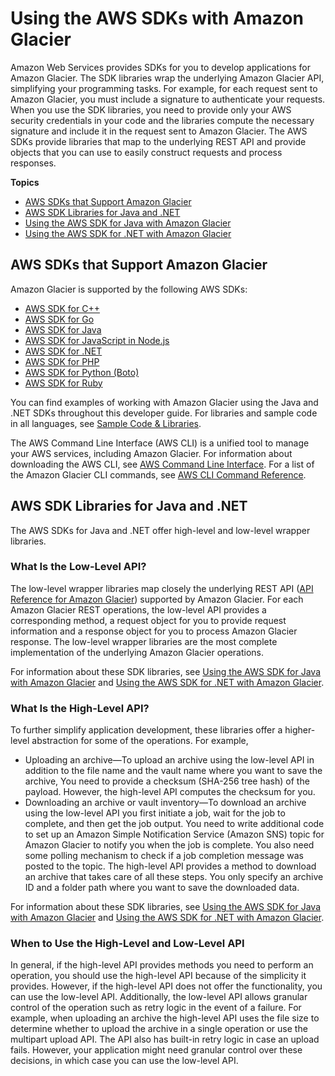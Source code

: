 # Using the AWS SDKs with Amazon Glacier<a name="using-aws-sdk"></a>

Amazon Web Services provides SDKs for you to develop applications for Amazon Glacier\. The SDK libraries wrap the underlying Amazon Glacier API, simplifying your programming tasks\. For example, for each request sent to Amazon Glacier, you must include a signature to authenticate your requests\. When you use the SDK libraries, you need to provide only your AWS security credentials in your code and the libraries compute the necessary signature and include it in the request sent to Amazon Glacier\. The AWS SDKs provide libraries that map to the underlying REST API and provide objects that you can use to easily construct requests and process responses\. 

**Topics**
+ [AWS SDKs that Support Amazon Glacier](#using-aws-sdk-with-glacier)
+ [AWS SDK Libraries for Java and \.NET](#java-.net-sdk-libraries)
+ [Using the AWS SDK for Java with Amazon Glacier](using-aws-sdk-for-java.md)
+ [Using the AWS SDK for \.NET with Amazon Glacier](using-aws-sdk-for-dot-net.md)

## AWS SDKs that Support Amazon Glacier<a name="using-aws-sdk-with-glacier"></a>

Amazon Glacier is supported by the following AWS SDKs: 
+ [AWS SDK for C\+\+](https://aws.amazon.com/sdk-for-cpp/) 
+  [AWS SDK for Go](https://aws.amazon.com/sdk-for-go/)
+ [AWS SDK for Java](https://aws.amazon.com/sdk-for-java/) 
+ [AWS SDK for JavaScript in Node\.js](https://aws.amazon.com/sdk-for-node-js/) 
+ [AWS SDK for \.NET](https://aws.amazon.com/sdk-for-net/) 
+ [AWS SDK for PHP](https://aws.amazon.com/sdk-for-php/) 
+ [AWS SDK for Python \(Boto\)](https://aws.amazon.com/sdk-for-python/) 
+ [AWS SDK for Ruby](https://aws.amazon.com/sdk-for-ruby/) 

You can find examples of working with Amazon Glacier using the Java and \.NET SDKs throughout this developer guide\. For libraries and sample code in all languages, see [Sample Code & Libraries](https://aws.amazon.com/code/)\. 

The AWS Command Line Interface \(AWS CLI\) is a unified tool to manage your AWS services, including Amazon Glacier\. For information about downloading the AWS CLI, see [AWS Command Line Interface](https://aws.amazon.com/cli/)\. For a list of the Amazon Glacier CLI commands, see [AWS CLI Command Reference](http://docs.aws.amazon.com/cli/latest/reference/glacier/index.html)\. 

## AWS SDK Libraries for Java and \.NET<a name="java-.net-sdk-libraries"></a>

The AWS SDKs for Java and \.NET offer high\-level and low\-level wrapper libraries\. 

### What Is the Low\-Level API?<a name="what-is-low-level-api"></a>

The low\-level wrapper libraries map closely the underlying REST API \([API Reference for Amazon Glacier](amazon-glacier-api.md)\) supported by Amazon Glacier\. For each Amazon Glacier REST operations, the low\-level API provides a corresponding method, a request object for you to provide request information and a response object for you to process Amazon Glacier response\. The low\-level wrapper libraries are the most complete implementation of the underlying Amazon Glacier operations\. 

For information about these SDK libraries, see [Using the AWS SDK for Java with Amazon Glacier](using-aws-sdk-for-java.md) and [Using the AWS SDK for \.NET with Amazon Glacier](using-aws-sdk-for-dot-net.md)\.

### What Is the High\-Level API?<a name="what-is-high-level-api"></a>

To further simplify application development, these libraries offer a higher\-level abstraction for some of the operations\. For example, 
+ Uploading an archive—To upload an archive using the low\-level API in addition to the file name and the vault name where you want to save the archive, You need to provide a checksum \(SHA\-256 tree hash\) of the payload\. However, the high\-level API computes the checksum for you\.
+ Downloading an archive or vault inventory—To download an archive using the low\-level API you first initiate a job, wait for the job to complete, and then get the job output\. You need to write additional code to set up an Amazon Simple Notification Service \(Amazon SNS\) topic for Amazon Glacier to notify you when the job is complete\. You also need some polling mechanism to check if a job completion message was posted to the topic\. The high\-level API provides a method to download an archive that takes care of all these steps\. You only specify an archive ID and a folder path where you want to save the downloaded data\. 

For information about these SDK libraries, see [Using the AWS SDK for Java with Amazon Glacier](using-aws-sdk-for-java.md) and [Using the AWS SDK for \.NET with Amazon Glacier](using-aws-sdk-for-dot-net.md)\.

### When to Use the High\-Level and Low\-Level API<a name="when-to-use-high-low-api"></a>

In general, if the high\-level API provides methods you need to perform an operation, you should use the high\-level API because of the simplicity it provides\. However, if the high\-level API does not offer the functionality, you can use the low\-level API\. Additionally, the low\-level API allows granular control of the operation such as retry logic in the event of a failure\. For example, when uploading an archive the high\-level API uses the file size to determine whether to upload the archive in a single operation or use the multipart upload API\. The API also has built\-in retry logic in case an upload fails\. However, your application might need granular control over these decisions, in which case you can use the low\-level API\.